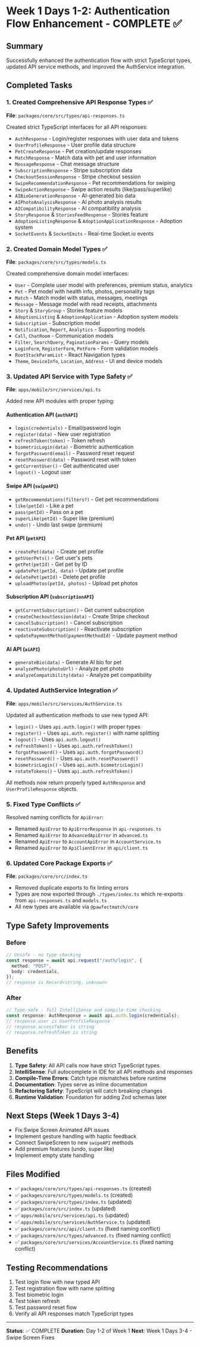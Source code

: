 # Week 1 Days 1-2: Authentication Flow Enhancement - COMPLETE ✅

## Summary

Successfully enhanced the authentication flow with strict TypeScript types, updated API service methods, and improved the AuthService integration.

## Completed Tasks

### 1. Created Comprehensive API Response Types ✅

**File**: `packages/core/src/types/api-responses.ts`

Created strict TypeScript interfaces for all API responses:
- `AuthResponse` - Login/register responses with user data and tokens
- `UserProfileResponse` - User profile data structure
- `PetCreateResponse` - Pet creation/update responses
- `MatchResponse` - Match data with pet and user information
- `MessageResponse` - Chat message structure
- `SubscriptionResponse` - Stripe subscription data
- `CheckoutSessionResponse` - Stripe checkout session
- `SwipeRecommendationResponse` - Pet recommendations for swiping
- `SwipeActionResponse` - Swipe action results (like/pass/superlike)
- `AIBioGenerationResponse` - AI-generated bio data
- `AIPhotoAnalysisResponse` - AI photo analysis results
- `AICompatibilityResponse` - AI compatibility analysis
- `StoryResponse` & `StoriesFeedResponse` - Stories feature
- `AdoptionListingResponse` & `AdoptionApplicationResponse` - Adoption system
- `SocketEvents` & `SocketEmits` - Real-time Socket.io events

### 2. Created Domain Model Types ✅

**File**: `packages/core/src/types/models.ts`

Created comprehensive domain model interfaces:
- `User` - Complete user model with preferences, premium status, analytics
- `Pet` - Pet model with health info, photos, personality tags
- `Match` - Match model with status, messages, meetings
- `Message` - Message model with read receipts, attachments
- `Story` & `StoryGroup` - Stories feature models
- `AdoptionListing` & `AdoptionApplication` - Adoption system models
- `Subscription` - Subscription model
- `Notification`, `Report`, `Analytics` - Supporting models
- `Call`, `ChatRoom` - Communication models
- `Filter`, `SearchQuery`, `PaginationParams` - Query models
- `LoginForm`, `RegisterForm`, `PetForm` - Form validation models
- `RootStackParamList` - React Navigation types
- `Theme`, `DeviceInfo`, `Location`, `Address` - UI and device models

### 3. Updated API Service with Type Safety ✅

**File**: `apps/mobile/src/services/api.ts`

Added new API modules with proper typing:

#### Authentication API (`authAPI`)
- `login(credentials)` - Email/password login
- `register(data)` - New user registration
- `refreshToken(token)` - Token refresh
- `biometricLogin(data)` - Biometric authentication
- `forgotPassword(email)` - Password reset request
- `resetPassword(data)` - Password reset with token
- `getCurrentUser()` - Get authenticated user
- `logout()` - Logout user

#### Swipe API (`swipeAPI`)
- `getRecommendations(filters?)` - Get pet recommendations
- `like(petId)` - Like a pet
- `pass(petId)` - Pass on a pet
- `superLike(petId)` - Super like (premium)
- `undo()` - Undo last swipe (premium)

#### Pet API (`petAPI`)
- `createPet(data)` - Create pet profile
- `getUserPets()` - Get user's pets
- `getPet(petId)` - Get pet by ID
- `updatePet(petId, data)` - Update pet profile
- `deletePet(petId)` - Delete pet profile
- `uploadPhotos(petId, photos)` - Upload pet photos

#### Subscription API (`subscriptionAPI`)
- `getCurrentSubscription()` - Get current subscription
- `createCheckoutSession(data)` - Create Stripe checkout
- `cancelSubscription()` - Cancel subscription
- `reactivateSubscription()` - Reactivate subscription
- `updatePaymentMethod(paymentMethodId)` - Update payment method

#### AI API (`aiAPI`)
- `generateBio(data)` - Generate AI bio for pet
- `analyzePhoto(photoUrl)` - Analyze pet photo
- `analyzeCompatibility(data)` - Analyze pet compatibility

### 4. Updated AuthService Integration ✅

**File**: `apps/mobile/src/services/AuthService.ts`

Updated all authentication methods to use new typed API:
- `login()` - Uses `api.auth.login()` with proper types
- `register()` - Uses `api.auth.register()` with name splitting
- `logout()` - Uses `api.auth.logout()`
- `refreshToken()` - Uses `api.auth.refreshToken()`
- `forgotPassword()` - Uses `api.auth.forgotPassword()`
- `resetPassword()` - Uses `api.auth.resetPassword()`
- `biometricLogin()` - Uses `api.auth.biometricLogin()`
- `rotateTokens()` - Uses `api.auth.refreshToken()`

All methods now return properly typed `AuthResponse` and `UserProfileResponse` objects.

### 5. Fixed Type Conflicts ✅

Resolved naming conflicts for `ApiError`:
- Renamed `ApiError` to `ApiErrorResponse` in `api-responses.ts`
- Renamed `ApiError` to `AdvancedApiError` in `advanced.ts`
- Renamed `ApiError` to `AccountApiError` in `AccountService.ts`
- Renamed `ApiError` to `ApiClientError` in `api/client.ts`

### 6. Updated Core Package Exports ✅

**File**: `packages/core/src/index.ts`

- Removed duplicate exports to fix linting errors
- Types are now exported through `./types/index.ts` which re-exports from `api-responses.ts` and `models.ts`
- All new types are available via `@pawfectmatch/core`

## Type Safety Improvements

### Before
```typescript
// Unsafe - no type checking
const response = await api.request("/auth/login", {
  method: "POST",
  body: credentials,
});
// response is Record<string, unknown>
```

### After
```typescript
// Type-safe - full IntelliSense and compile-time checking
const response: AuthResponse = await api.auth.login(credentials);
// response.user is UserProfileResponse
// response.accessToken is string
// response.refreshToken is string
```

## Benefits

1. **Type Safety**: All API calls now have strict TypeScript types
2. **IntelliSense**: Full autocomplete in IDE for all API methods and responses
3. **Compile-Time Errors**: Catch type mismatches before runtime
4. **Documentation**: Types serve as inline documentation
5. **Refactoring Safety**: TypeScript will catch breaking changes
6. **Runtime Validation**: Foundation for adding Zod schemas later

## Next Steps (Week 1 Days 3-4)

- Fix Swipe Screen Animated API issues
- Implement gesture handling with haptic feedback
- Connect SwipeScreen to new `swipeAPI` methods
- Add premium features (undo, super like)
- Implement empty state handling

## Files Modified

- ✅ `packages/core/src/types/api-responses.ts` (created)
- ✅ `packages/core/src/types/models.ts` (created)
- ✅ `packages/core/src/types/index.ts` (updated)
- ✅ `packages/core/src/index.ts` (updated)
- ✅ `apps/mobile/src/services/api.ts` (updated)
- ✅ `apps/mobile/src/services/AuthService.ts` (updated)
- ✅ `packages/core/src/api/client.ts` (fixed naming conflict)
- ✅ `packages/core/src/types/advanced.ts` (fixed naming conflict)
- ✅ `packages/core/src/services/AccountService.ts` (fixed naming conflict)

## Testing Recommendations

1. Test login flow with new typed API
2. Test registration flow with name splitting
3. Test biometric login
4. Test token refresh
5. Test password reset flow
6. Verify all API responses match TypeScript types

---

**Status**: ✅ COMPLETE
**Duration**: Day 1-2 of Week 1
**Next**: Week 1 Days 3-4 - Swipe Screen Fixes


